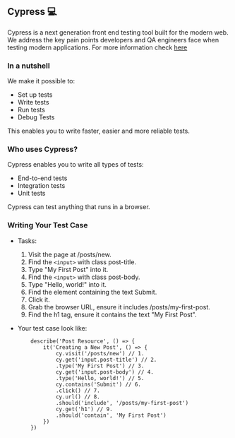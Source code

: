 ## Cypress 💻
Cypress is a next generation front end testing tool built for the modern web. We address the key pain points developers and QA engineers face when testing modern applications.
For more information check [here](https://www.docs.cypress.io/)

### In a nutshell
We make it possible to:
- Set up tests
- Write tests
- Run tests
- Debug Tests

This enables you to write faster, easier and more reliable tests.

### Who uses Cypress?
Cypress enables you to write all types of tests:
- End-to-end tests
- Integration tests
- Unit tests

Cypress can test anything that runs in a browser.

### Writing Your Test Case
- Tasks:
    1. Visit the page at /posts/new.
    2. Find the `<input>` with class post-title.
    3. Type "My First Post" into it.
    4. Find the `<input>` with class post-body.
    5. Type "Hello, world!" into it.
    6. Find the element containing the text Submit.
    7. Click it.
    8. Grab the browser URL, ensure it includes /posts/my-first-post.
    9. Find the h1 tag, ensure it contains the text "My First Post".
    
- Your test case look like:
    ```
        describe('Post Resource', () => {
            it('Creating a New Post', () => {
                cy.visit('/posts/new') // 1.
                cy.get('input.post-title') // 2.
                .type('My First Post') // 3.
                cy.get('input.post-body') // 4.
                .type('Hello, world!') // 5.
                cy.contains('Submit') // 6.
                .click() // 7.
                cy.url() // 8.
                .should('include', '/posts/my-first-post')
                cy.get('h1') // 9.
                .should('contain', 'My First Post')
            })
        })
    ```